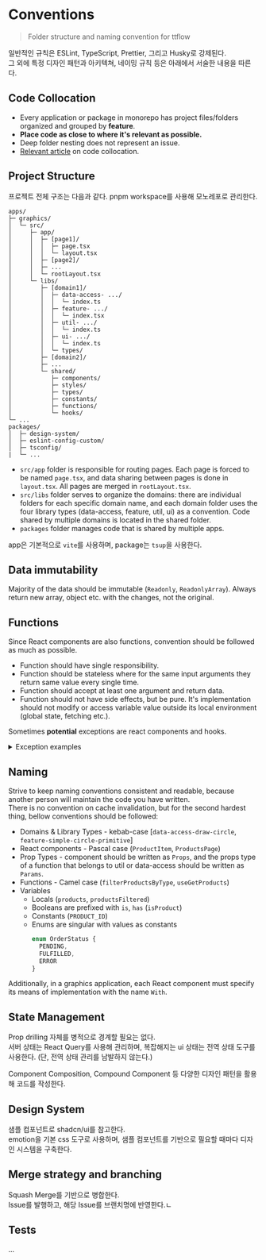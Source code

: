 # Conventions

> Folder structure and naming convention for ttflow

일반적인 규칙은 ESLint, TypeScript, Prettier, 그리고 Husky로 강제된다.<br>
그 외에 특정 디자인 패턴과 아키텍쳐, 네이밍 규칙 등은 아래에서 서술한 내용을 따른다.

## Code Collocation

- Every application or package in monorepo has project files/folders organized and grouped by **feature**.
- **Place code as close to where it's relevant as possible.**
- Deep folder nesting does not represent an issue.
- [Relevant article](https://kentcdodds.com/blog/colocation) on code collocation.

## Project Structure

프로젝트 전체 구조는 다음과 같다. pnpm workspace를 사용해 모노레포로 관리한다.<br>

```shell
apps/
├─ graphics/
│  └─ src/
│     ├─ app/
│     │  ├─ [page1]/
│     │  │  ├─ page.tsx
│     │  │  └─ layout.tsx
│     │  ├─ [page2]/
│     │  ├─ ...
│     │  └─ rootLayout.tsx
│     └─ libs/
│        ├─ [domain1]/
│        │  ├─ data-access- .../
│        │  │  └─ index.ts
│        │  ├─ feature- .../
│        │  │  └─ index.tsx
│        │  ├─ util- .../
│        │  │  └─ index.ts
│        │  ├─ ui- .../
│        │  │  └─ index.ts
│        │  └─ types/
│        ├─ [domain2]/
│        ├─ ...
│        └─ shared/
│           ├─ components/
│           ├─ styles/
│           ├─ types/
│           ├─ constants/
│           ├─ functions/
│           └─ hooks/
└─ ...
packages/
│  ├─ design-system/
│  ├─ eslint-config-custom/
│  ├─ tsconfig/
|  └─ ...
```

- `src/app` folder is responsible for routing pages. Each page is forced to be named `page.tsx`, and data sharing between pages is done in `layout.tsx`. All pages are merged in `rootLayout.tsx`.
- `src/libs` folder serves to organize the domains: there are individual folders for each specific domain name, and each domain folder uses the four library types (data-access, feature, util, ui) as a convention. Code shared by multiple domains is located in the shared folder.
- `packages` folder manages code that is shared by multiple apps.

app은 기본적으로 `vite`를 사용하며, package는 `tsup`을 사용한다.

## Data immutability

Majority of the data should be immutable (`Readonly`, `ReadonlyArray`). Always return new array, object etc. with the changes, not the original.

## Functions

Since React components are also functions, convention should be followed as much as possible.

- Function should have single responsibility.
- Function should be stateless where for the same input arguments they return same value every single time.
- Function should accept at least one argument and return data.
- Function should not have side effects, but be pure. It's implementation should not modify or access variable value outside its local environment (global state, fetching etc.).

Sometimes **potential** exceptions are react components and hooks.

<details>
<summary>Exception examples</summary>

```ts
// CirclePrimitiveWithWebGL.tsx
type Props = SizeProp

const CirclePrimitiveWithWebGL = ({ size, color }: ColorPropsWithOthers<Props>) => {
  const { ref } = useDrawCirclePrimitiveWithWebGL({
    color
  })

  return <canvas ref={ref} {...size} />
}
```

```ts
// util-init/index.ts
type Params = {
  canvas: HTMLCanvasElement
}

export default ({ canvas, color }: ColorPropsWithOthers<Params>) => {
  if (!canvas) {
    return
  }

  const gl = canvas.getContext('webgl')

  if (!gl) {
    return
  }

  const GLC = new GLCommander(gl)
  GLC.clear(color)
}
```

</details>

## Naming

Strive to keep naming conventions consistent and readable, because another person will maintain the code you have written.  
There is no convention on cache invalidation, but for the second hardest thing, bellow conventions should be followed:

- Domains & Library Types - kebab-case [`data-access-draw-circle`, `feature-simple-circle-primitive`]
- React components - Pascal case (`ProductItem`, `ProductsPage`)
- Prop Types - component should be written as `Props`, and the props type of a function that belongs to util or data-access should be written as `Params`.
- Functions - Camel case (`filterProductsByType`, `useGetProducts`)
- Variables
  - Locals (`products`, `productsFiltered`)
  - Booleans are prefixed with `is`, `has` (`isProduct`)
  - Constants (`PRODUCT_ID`)
  - Enums are singular with values as constants
    ```ts
    enum OrderStatus {
      PENDING,
      FULFILLED,
      ERROR
    }
    ```

Additionally, in a graphics application, each React component must specify its means of implementation with the name `With`.

## State Management

Prop drilling 자체를 병적으로 경계할 필요는 없다.<br>
서버 상태는 React Query를 사용해 관리하며, 복잡해지는 ui 상태는 전역 상태 도구를 사용한다. (단, 전역 상태 관리를 남발하지 않는다.)

Component Composition, Compound Component 등 다양한 디자인 패턴을 활용해 코드를 작성한다.

## Design System

샘플 컴포넌트로 shadcn/ui를 참고한다.<br>
emotion을 기본 css 도구로 사용하며, 샘플 컴포넌트를 기반으로 필요할 때마다 디자인 시스템을 구축한다.

## Merge strategy and branching

Squash Merge를 기반으로 병합한다.<br>
Issue를 발행하고, 해당 Issue를 브랜치명에 반영한다.ㄴ

## Tests

...
